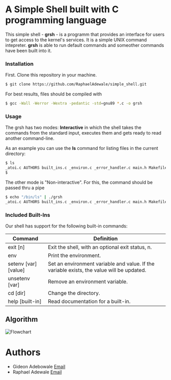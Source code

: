 # A Simple Shell built with C programming language

This simple shell - **grsh** - is a programm that provides an interface for users to get access to the kernel's services. It is a simple UNIX command intepreter. **grsh** is able to run default commands and someother commands have been built into it.

### Installation

First. Clone this repository in your machine.
```sh
$ git clone https://github.com/RaphaelAdewale/simple_shell.git
```
For best results, files should be compiled with
```sh
$ gcc -Wall -Werror -Wextra -pedantic -std=gnu89 *.c -o grsh
```

### Usage

The grsh has two modes: **Interactive** in which the shell takes the commands from the standard input, executes them and gets ready to read another command-line.

As an example you can use the <b>ls</b> command for listing files in the current directory:

```sh
$ ls
_atoi.c AUTHORS built_ins.c _environ.c _error_handler.c main.h Makefile
$ 
```
The other mode is "Non-interactive". For this, the command should be passed thru a pipe
```sh
$ echo "/bin/ls" | ./grsh
_atoi.c AUTHORS built_ins.c _environ.c _error_handler.c main.h Makefile
```
### Included Built-Ins

Our shell has support for the following built-in commands:

| Command             | Definition                                                                                |
| ------------------- | ----------------------------------------------------------------------------------------- |
| exit [n]            | Exit the shell, with an optional exit status, n.                                          |
| env                 | Print the environment.                                                                    |
| setenv [var][value] | Set an environment variable and value. If the variable exists, the value will be updated. |
| unsetenv [var]      | Remove an environment variable.                                                           |
| cd [dir]            | Change the directory.                                                                     |
| help [built-in]     | Read documentation for a built-in.                                                        |
## Algorithm
![Flowchart](https://i.ibb.co/tpjpPw9/diagrama.png)

# Authors
* Gideon Adebowale [Email](mailto:gideonadebowale66@gmail.com)
* Raphael Adewale [Email](mailto:raphealadebomi@gmail.com)
